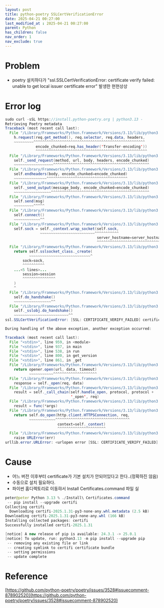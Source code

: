 ```yaml
---
layout: post
title: python-poetry SSLCertVerificationError
date: 2025-04-21 00:27:00
last_modified_at : 2025-04-21 00:27:00
parent: Python
has_children: false
nav_order: 1
nav_exclude: true
---
```


# Problem
- poetry 설치하다가 "ssl.SSLCertVerificationError: certificate verify failed: unable to get local issuer certificate error" 발생한 현현상상

# Error log

```java
sudo curl -sSL https://install.python-poetry.org | python3.13 -
Retrieving Poetry metadata
Traceback (most recent call last):
  File "/Library/Frameworks/Python.framework/Versions/3.13/lib/python3.13/urllib/request.py", line 1319, in do_open
    h.request(req.get_method(), req.selector, req.data, headers,
    ~~~~~~~~~^^^^^^^^^^^^^^^^^^^^^^^^^^^^^^^^^^^^^^^^^^^^^^^^^^^
              encode_chunked=req.has_header('Transfer-encoding'))
              ^^^^^^^^^^^^^^^^^^^^^^^^^^^^^^^^^^^^^^^^^^^^^^^^^^^
  File "/Library/Frameworks/Python.framework/Versions/3.13/lib/python3.13/http/client.py", line 1338, in request
    self._send_request(method, url, body, headers, encode_chunked)
    ~~~~~~~~~~~~~~~~~~^^^^^^^^^^^^^^^^^^^^^^^^^^^^^^^^^^^^^^^^^^^^
  File "/Library/Frameworks/Python.framework/Versions/3.13/lib/python3.13/http/client.py", line 1384, in _send_request
    self.endheaders(body, encode_chunked=encode_chunked)
    ~~~~~~~~~~~~~~~^^^^^^^^^^^^^^^^^^^^^^^^^^^^^^^^^^^^^
  File "/Library/Frameworks/Python.framework/Versions/3.13/lib/python3.13/http/client.py", line 1333, in endheaders
    self._send_output(message_body, encode_chunked=encode_chunked)
    ~~~~~~~~~~~~~~~~~^^^^^^^^^^^^^^^^^^^^^^^^^^^^^^^^^^^^^^^^^^^^^
  File "/Library/Frameworks/Python.framework/Versions/3.13/lib/python3.13/http/client.py", line 1093, in _send_output
    self.send(msg)
    ~~~~~~~~~^^^^^
  File "/Library/Frameworks/Python.framework/Versions/3.13/lib/python3.13/http/client.py", line 1037, in send
    self.connect()
    ~~~~~~~~~~~~^^
  File "/Library/Frameworks/Python.framework/Versions/3.13/lib/python3.13/http/client.py", line 1479, in connect
    self.sock = self._context.wrap_socket(self.sock,
                ~~~~~~~~~~~~~~~~~~~~~~~~~^^^^^^^^^^^
                                          server_hostname=server_hostname)
                                          ^^^^^^^^^^^^^^^^^^^^^^^^^^^^^^^^
  File "/Library/Frameworks/Python.framework/Versions/3.13/lib/python3.13/ssl.py", line 455, in wrap_socket
    return self.sslsocket_class._create(
           ~~~~~~~~~~~~~~~~~~~~~~~~~~~~^
        sock=sock,
        ^^^^^^^^^^
    ...<5 lines>...
        session=session
        ^^^^^^^^^^^^^^^
    )
    ^
  File "/Library/Frameworks/Python.framework/Versions/3.13/lib/python3.13/ssl.py", line 1076, in _create
    self.do_handshake()
    ~~~~~~~~~~~~~~~~~^^
  File "/Library/Frameworks/Python.framework/Versions/3.13/lib/python3.13/ssl.py", line 1372, in do_handshake
    self._sslobj.do_handshake()
    ~~~~~~~~~~~~~~~~~~~~~~~~~^^
ssl.SSLCertVerificationError: [SSL: CERTIFICATE_VERIFY_FAILED] certificate verify failed: unable to get local issuer certificate (_ssl.c:1028)

During handling of the above exception, another exception occurred:

Traceback (most recent call last):
  File "<stdin>", line 959, in <module>
  File "<stdin>", line 937, in main
  File "<stdin>", line 538, in run
  File "<stdin>", line 800, in get_version
  File "<stdin>", line 861, in _get
  File "/Library/Frameworks/Python.framework/Versions/3.13/lib/python3.13/urllib/request.py", line 189, in urlopen
    return opener.open(url, data, timeout)
           ~~~~~~~~~~~^^^^^^^^^^^^^^^^^^^^
  File "/Library/Frameworks/Python.framework/Versions/3.13/lib/python3.13/urllib/request.py", line 489, in open
    response = self._open(req, data)
  File "/Library/Frameworks/Python.framework/Versions/3.13/lib/python3.13/urllib/request.py", line 506, in _open
    result = self._call_chain(self.handle_open, protocol, protocol +
                              '_open', req)
  File "/Library/Frameworks/Python.framework/Versions/3.13/lib/python3.13/urllib/request.py", line 466, in _call_chain
    result = func(*args)
  File "/Library/Frameworks/Python.framework/Versions/3.13/lib/python3.13/urllib/request.py", line 1367, in https_open
    return self.do_open(http.client.HTTPSConnection, req,
           ~~~~~~~~~~~~^^^^^^^^^^^^^^^^^^^^^^^^^^^^^^^^^^
                        context=self._context)
                        ^^^^^^^^^^^^^^^^^^^^^^
  File "/Library/Frameworks/Python.framework/Versions/3.13/lib/python3.13/urllib/request.py", line 1322, in do_open
    raise URLError(err)
urllib.error.URLError: <urlopen error [SSL: CERTIFICATE_VERIFY_FAILED] certificate verify failed: unable to get local issuer certificate (_ssl.c:1028)>
```

# Cause

- 어느 버전 이후부터 certificate가 기본 설치가 안되어있다고 한다..(정확하진 않음)
- 수동으로 설치 필요하다.
- 파이썬 홈디렉토리로 이동햐서 Install Certificates.command 파일 실

```java
peter@peter Python 3.13 % ./Install\ Certificates.command 
 -- pip install --upgrade certifi
Collecting certifi
  Downloading certifi-2025.1.31-py3-none-any.whl.metadata (2.5 kB)
Downloading certifi-2025.1.31-py3-none-any.whl (166 kB)
Installing collected packages: certifi
Successfully installed certifi-2025.1.31

[notice] A new release of pip is available: 24.3.1 -> 25.0.1
[notice] To update, run: python3.13 -m pip install --upgrade pip
 -- removing any existing file or link
 -- creating symlink to certifi certificate bundle
 -- setting permissions
 -- update complete

```

# Reference

[https://github.com/python-poetry/poetry/issues/3528#issuecomment-878902520](https://github.com/python-poetry/poetry/issues/3528#issuecomment-878902520)